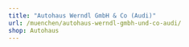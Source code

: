 ```yaml
---
title: "Autohaus Werndl GmbH & Co (Audi)"
url: /muenchen/autohaus-werndl-gmbh-und-co-audi/
shop: Autohaus
---
```

